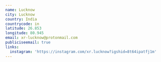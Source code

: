 ```yaml
---
name: Lucknow
city: Lucknow
country: India
countrycode: in
latitude: 26.853
longitude: 80.945
email: xr-lucknow@protonmail.com
publiciseemail: true
links:
  instagram: 'https://instagram.com/xr.lucknow?igshid=8t64ipatfj1m'
---
```


